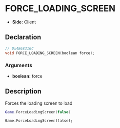 # FORCE_LOADING_SCREEN
- **Side:** Client

## Declaration
```cpp
// 0x4E68316C
void FORCE_LOADING_SCREEN(boolean force);
```

### Arguments
- **boolean:** force

## Description
Forces the loading screen to load

```lua
Game.ForceLoadingScreen(false)
```

```squirrel
Game.ForceLoadingScreen(false);
```